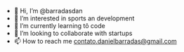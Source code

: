 - 👋 Hi, I’m @barradasdan
- 👀 I’m interested in sports an development
- 🌱 I’m currently learning tô code
- 💞️ I’m looking to collaborate with startups
- 📫 How to reach me contato.danielbarradas@gmail.com

<!---
barradasdan/barradasdan is a ✨ special ✨ repository because its `README.md` (this file) appears on your GitHub profile.
You can click the Preview link to take a look at your changes.
--->
